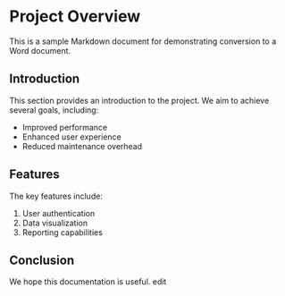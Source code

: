 # Project Overview

This is a sample Markdown document for demonstrating conversion to a Word document.

## Introduction

This section provides an introduction to the project. We aim to achieve several goals, including:

* Improved performance
* Enhanced user experience
* Reduced maintenance overhead

## Features

The key features include:

1.  User authentication
2.  Data visualization
3.  Reporting capabilities

## Conclusion

We hope this documentation is useful.
edit
